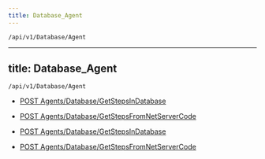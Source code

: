 ```yaml
---
title: Database_Agent
---
```


```http
/api/v1/Database/Agent
```

---
title: Database_Agent
---

```http
/api/v1/Database/Agent
```




* [POST Agents/Database/GetStepsInDatabase](v1DatabaseAgent_GetStepsInDatabase.md)

* [POST Agents/Database/GetStepsFromNetServerCode](v1DatabaseAgent_GetStepsFromNetServerCode.md)


* [POST Agents/Database/GetStepsInDatabase](v1DatabaseAgent_GetStepsInDatabase.md)

* [POST Agents/Database/GetStepsFromNetServerCode](v1DatabaseAgent_GetStepsFromNetServerCode.md)